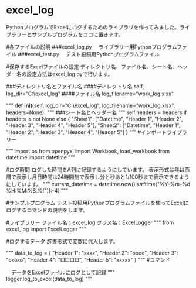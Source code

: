 # excel_log
PythonプログラムでExcelにログするためのライブラリを作ってみました。ライブラリーとサンプルプログラムをココに置きます。

#各ファイルの説明
###excel_log.py
　ライブラリー用Pythonプログラムファイル
###excel_test.py
　テスト投稿用Pythonプログラムファイル

#保存するExcelファイルの設定
ディレクトリ名、ファイル名、シート名、ヘッダー名の設定方法はexcel_log.pyで行います。

###ディレクトリ名とファイル名
####ディレクトリ名
self, log_dir="C:\\excel_log"
####ファイル名
log_filename="work_log.xlsx"

"""
def __init__(self, log_dir="C:\\excel_log", log_filename="work_log.xlsx", headers=None):
"""
###シート名とヘッダー名
”””
        self.headers = headers if headers is not None else  {
            "Sheet1": ["Datetime", "Header 1", "Header 2", "Header 3", "Header 4", "Header 5"],
            "Sheet2": ["Datetime", "Header 1", "Header 2", "Header 3", "Header 4", "Header 5"]
            }
”””
#インポートライブラリー

”””
import os
from openpyxl import Workbook, load_workbook
from datetime import datetime
”””

#ログ時間
ログした時間をA列に記録するようにしています。
表示形式は年は西暦で表示し月日時間は24時間制で表示し分と秒あと1/100秒まで表示できるようにしています。
"""
current_datetime = datetime.now().strftime("%Y-%m-%d %H:%M:%S.%f")[:-4]
”””

#サンプルプログラム
テスト投稿用Pythonプログラムファイルを使ってExcelにログするコマンドの説明をします。

#ライブラリー
ファイル名：excel_log
クラス名：ExcelLogger
"""
from excel_log import ExcelLogger
"""

#ログするデータ
辞書形式で変数に代入します。

"""
data_to_log = {
    "Header 1": "xxxx",
    "Header 2": "oooo",
    "Header 3": "oxoxo",
    "Header 4": "□□□□",
    "Header 5": "xxxxx"
}
"""
#コマンド

　データをExcelファイルにログとして記録
 """
logger.log_to_excel(data_to_log)
"""





